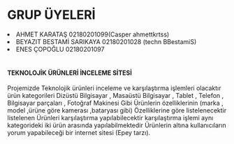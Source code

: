 <h1>GRUP ÜYELERİ</h1>

<li>AHMET KARATAŞ	02180201099(Casper ahmettkrtss)</li> 
<li>BEYAZIT BESTAMİ SARIKAYA	02180201028 (techn BBestamiS)</li>
<li>ENES ÇOPOĞLU	02180201097</li><br>
<h4>TEKNOLOJİK ÜRÜNLERİ İNCELEME SİTESİ</h4>

<p>Projemizde Teknolojik ürünleri inceleme ve karşılaştırma işlemleri olacaktır ürün kategorileri Dizüstü Bilgisayar 
, Masaüstü Bilgisayar , Tablet , Telefon , Bilgisayar parçaları , Fotoğraf Makinesi Gibi Ürünlerin özelliklerinin 
(marka , model ,ürüne göre kamerası ,bataryası gibi) Özelliklerine göre listelenecektir listelenen Ürünleri karşılaştırma
yapılabilecektir karşılaştırma işlemi aynı kategorideki iki ürün arasında yapılabilmektedir Ürünlerin altına kullanıcıların
yorum yapabileceği bir internet sitesi (Epey tarzı).</p>
